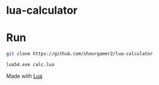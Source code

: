 # lua-calculator
# Run
```sh
git clone https://github.com/shourgamer2/lua-calculator
``` 
```sh
lua54.exe calc.lua
```
Made with [Lua](https://www.lua.org/)

